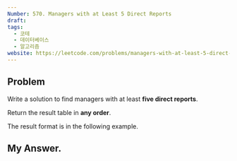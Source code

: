 ```yaml
---
Number: 570. Managers with at Least 5 Direct Reports
draft: 
tags:
  - 코테
  - 데이터베이스
  - 알고리즘
website: https://leetcode.com/problems/managers-with-at-least-5-direct-reports/description/?envType=study-plan-v2&envId=top-sql-50
---
```

## Problem

Write a solution to find managers with at least **five direct reports**.

Return the result table in **any order**.

The result format is in the following example.

## My Answer.
```python

```
